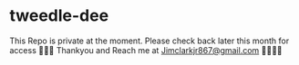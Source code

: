 # tweedle-dee

This Repo is private at the moment. Please check back later this month for access 👌🏻✅ Thankyou and Reach me at Jimclarkjr867@gmail.com 👍🏻✅🐢
